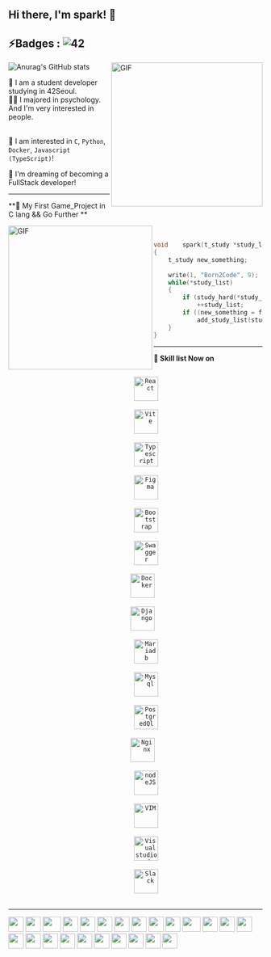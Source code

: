 ## Hi there, I'm spark! 👋


**⚡️Badges :** ![42](https://badgen.net/badge/Born2Code/spark/blue?cache=86400&icon=https://meta.intra.42.fr/assets/42_logo-7dfc9110a5319a308863b96bda33cea995046d1731cebb735e41b16255106c12.svg)
---



<!-- <div align=right>  -->
![Anurag's GitHub stats](https://github-readme-stats.vercel.app/api?username=Hyunja27&count_private=true&show_icons=true&theme=vue-dark)
<img align="right" alt="GIF" src="https://github.com/abhisheknaiidu/abhisheknaiidu/blob/master/code.gif?raw=true" width="300" height="285" />
<!-- </div> -->



🌱 I am a student developer studying in 42Seoul.  
🏃🏻  I majored in psychology. And I'm very interested in people.  
<br/>

<!-- [![spark's 42 stats](https://badge42.herokuapp.com/api/stats/spark)](https://github.com/JaeSeoKim/badge42) -->

🙈 I am interested in `C`, `Python`,  `Docker`, `Javascript (TypeScript)`! 

🚀 I'm dreaming of becoming a FullStack developer!


---

**🚧 My First Game_Project in C lang && Go Further **


<img align="left" alt="GIF" src="https://postfiles.pstatic.net/MjAyMTA2MjFfMjM0/MDAxNjI0MjAzODQzNjM0.yC5IomTuP5ny29UEW2ltP9gwsB5WsKtlCckjrHDevCIg.oob1y8Fvp-cau8g0lpByyLQXBcGXLFTeLIjAaLScGkkg.GIF.123gk/ezgif.com-gif-maker_(1).gif" width="285" height="285" />
<br/>

```c
void	spark(t_study *study_list)
{
    t_study new_something;
    
    write(1, "Born2Code", 9);
    while(*study_list)
    {
        if (study_hard(*study_list) == DONE)
            ++study_list;
        if ((new_something = find_new_something()))
            add_study_list(study_list, new_something);
    }
}
```

---

**👷 Skill list Now on**

<div align="center" >
<!--   <code>
    <img src="https://raw.githubusercontent.com/github/explore/80688e429a7d4ef2fca1e82350fe8e3517d3494d/topics/c/c.png" height="48" alt="C"/>
  </code>
  <code>
    <img src="https://raw.githubusercontent.com/github/explore/80688e429a7d4ef2fca1e82350fe8e3517d3494d/topics/python/python.png" height="48" alt="python"/>
  </code>
  <code>
    <img src="https://raw.githubusercontent.com/github/explore/80688e429a7d4ef2fca1e82350fe8e3517d3494d/topics/django/django.png" height="48" alt="django"/>
  </code>
  <code>
      <img src="https://raw.githubusercontent.com/github/explore/80688e429a7d4ef2fca1e82350fe8e3517d3494d/topics/postgresql/postgresql.png" height="48" alt="postgresql"/>
  </code>
  <code>
      <img src="https://raw.githubusercontent.com/github/explore/80688e429a7d4ef2fca1e82350fe8e3517d3494d/topics/docker/docker.png" height="48" alt="docker"/>
  </code> -->
  <code>
      <img src="https://img.shields.io/badge/React-20232A?style=for-the-badge&logo=react&logoColor=61DAFB" height="48" alt="React"/>
  </code>
  <code>
      <img src="https://img.shields.io/badge/Vite-B73BFE?style=for-the-badge&logo=vite&logoColor=FFD62E" height="48" alt="Vite"/>
  </code>
  <code>
      <img src="https://img.shields.io/badge/TypeScript-007ACC?style=for-the-badge&logo=typescript&logoColor=white" height="48" alt="Typescript"/>
  </code>
  <code>
      <img src="https://img.shields.io/badge/Figma-F24E1E?style=for-the-badge&logo=figma&logoColor=white" height="48" alt="Figma"/>
  </code>
  <code>
      <img src="https://img.shields.io/badge/Bootstrap-563D7C?style=for-the-badge&logo=bootstrap&logoColor=white" height="48" alt="Bootstrap"/>
  </code>
  <code>
      <img src="https://img.shields.io/badge/Swagger-85EA2D?style=for-the-badge&logo=Swagger&logoColor=white" height="48" alt="Swagger"/>
  </code>
  <code>
    <img src="https://img.shields.io/badge/Docker-2CA5E0?style=for-the-badge&logo=docker&logoColor=white" height="48" alt="Docker"/>
  </code>
  <code>
    <img src="https://img.shields.io/badge/Django-092E20?style=for-the-badge&logo=django&logoColor=green" height="48" alt="Django"/>
  </code>
  <code>
      <img src="https://img.shields.io/badge/MariaDB-003545?style=for-the-badge&logo=mariadb&logoColor=white" height="48" alt="Mariadb"/>
  </code>
  <code>
      <img src="https://img.shields.io/badge/MySQL-005C84?style=for-the-badge&logo=mysql&logoColor=white" height="48" alt="Mysql"/>
  </code>
  <code>
      <img src="https://img.shields.io/badge/PostgreSQL-316192?style=for-the-badge&logo=postgresql&logoColor=white" height="48" alt="PostgredQl"/>
  </code>
  <code>
    <img src="https://img.shields.io/badge/Nginx-009639?style=for-the-badge&logo=nginx&logoColor=white" height="48" alt="Nginx"/>
  </code>
  <code>
      <img src="https://img.shields.io/badge/Node.js-339933?style=for-the-badge&logo=nodedotjs&logoColor=white" height="48" alt="nodeJS"/>
  </code>
  <code>
      <img src="https://img.shields.io/badge/VIM-%2311AB00.svg?&style=for-the-badge&logo=vim&logoColor=white" height="48" alt="VIM"/>
  </code>
  <code>
      <img src="https://img.shields.io/badge/Visual_Studio-5C2D91?style=for-the-badge&logo=visual%20studio&logoColor=white" height="48" alt="Visualstudiocode"/>
  </code>
  <code>
      <img src="https://img.shields.io/badge/Slack-4A154B?style=for-the-badge&logo=slack&logoColor=white" height="48" alt="Slack"/>
  </code>
    
</div>

---

<div>
    <img src="https://cultofthepartyparrot.com/parrots/hd/githubparrot.gif" width="30" height="30"/>
    <img src="https://cultofthepartyparrot.com/flags/hd/indiaparrot.gif" width="30" height="30"/>
    <img src="https://cultofthepartyparrot.com/parrots/asyncparrot.gif" width="36" height="30"/>
    <img src="https://cultofthepartyparrot.com/parrots/exceptionallyfastparrot.gif" width="30" height="30"/>
    <img src="https://cultofthepartyparrot.com/parrots/hd/60fpsparrot.gif" width="30" height="30"/>
    <img src="https://cultofthepartyparrot.com/parrots/hd/jumpingparrot.gif" width="30" height="30"/>
    <img src="https://cultofthepartyparrot.com/parrots/hd/opensourceparrot.gif" width="30" height="30"/>
    <img src="https://cultofthepartyparrot.com/parrots/hd/dealwithitnowparrot.gif" width="30" height="30"/>
    <img src="https://cultofthepartyparrot.com/parrots/hd/hypnoparrotlight.gif" width="30" height="30"/>
    <img src="https://cultofthepartyparrot.com/parrots/databaseparrot.gif" width="30" height="30"/>
    <img src="https://cultofthepartyparrot.com/parrots/fixparrot.gif" width="36" height="30"/>
    <img src="https://cultofthepartyparrot.com/parrots/hd/laptop_parrot.gif" width="30" height="30"/>
    <img src="https://cultofthepartyparrot.com/parrots/hd/spinningparrot.gif" width="30" height="30"/>
    <img src="https://cultofthepartyparrot.com/parrots/hd/levitationparrot.gif" width="30" height="30"/>
    <img src="https://cultofthepartyparrot.com/parrots/hd/meldparrot.gif" width="30" height="30"/>
    <img src="https://cultofthepartyparrot.com/parrots/slomoparrot.gif" width="30" height="30"/>
    <img src="https://cultofthepartyparrot.com/parrots/hd/moonwalkingparrot.gif" width="30" height="30"/>
    <img src="https://cultofthepartyparrot.com/parrots/hd/stableparrot.gif" width="30" height="30"/>
    <img src="https://cultofthepartyparrot.com/parrots/hd/scienceparrot.gif" width="30" height="30"/>
    <img src="https://cultofthepartyparrot.com/parrots/hd/pirateparrot.gif" width="30" height="30"/>
    <img src="https://cultofthepartyparrot.com/parrots/hd/footballparrot.gif" width="30" height="30"/>
    <img src="https://cultofthepartyparrot.com/parrots/hd/illuminatiparrot.gif" width="30" height="30"/>
    <img src="https://cultofthepartyparrot.com/parrots/hd/hypnoparrotdark.gif" width="30" height="30"/>
    <img src="https://cultofthepartyparrot.com/parrots/hd/mustacheparrot.gif" width="30" height="30"/>
</div>

